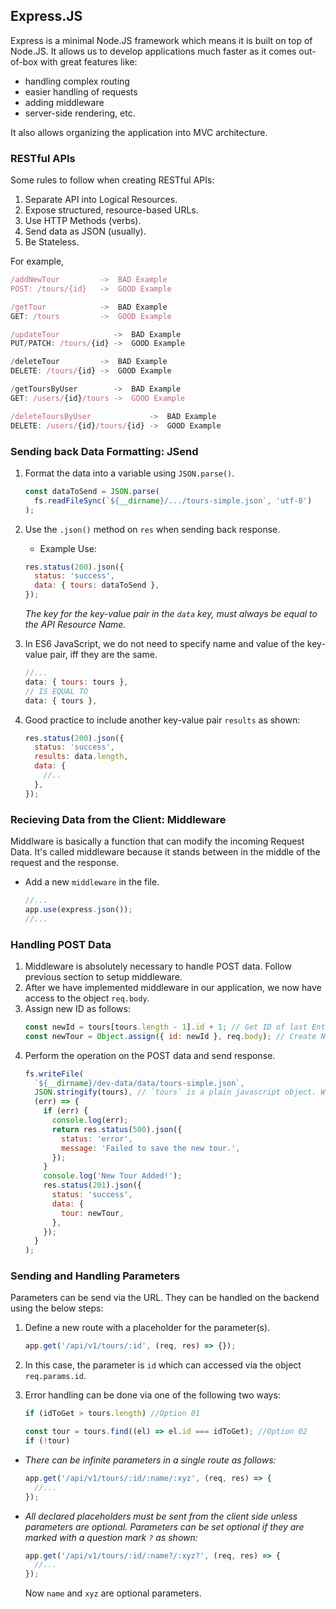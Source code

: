## Express.JS

Express is a minimal Node.JS framework which means it is built on top of Node.JS. It allows us to develop applications much faster as it comes out-of-box with great features like:

- handling complex routing
- easier handling of requests
- adding middleware
- server-side rendering, etc.

It also allows organizing the application into MVC architecture.

### RESTful APIs

Some rules to follow when creating RESTful APIs:

1. Separate API into Logical Resources.
2. Expose structured, resource-based URLs.
3. Use HTTP Methods (verbs).
4. Send data as JSON (usually).
5. Be Stateless.

For example,

```javascript
/addNewTour         ->  BAD Example
POST: /tours/{id}   ->  GOOD Example

/getTour            ->  BAD Example
GET: /tours         ->  GOOD Example

/updateTour            ->  BAD Example
PUT/PATCH: /tours/{id} ->  GOOD Example

/deleteTour         ->  BAD Example
DELETE: /tours/{id} ->  GOOD Example

/getToursByUser        ->  BAD Example
GET: /users/{id}/tours ->  GOOD Example

/deleteToursByUser             ->  BAD Example
DELETE: /users/{id}/tours/{id} ->  GOOD Example
```

### Sending back Data Formatting: JSend

1. Format the data into a variable using `JSON.parse()`.
   ```javascript
   const dataToSend = JSON.parse(
     fs.readFileSync(`${__dirname}/.../tours-simple.json`, 'utf-8')
   );
   ```
2. Use the `.json()` method on `res` when sending back response.

   - Example Use:

   ```javascript
   res.status(200).json({
     status: 'success',
     data: { tours: dataToSend },
   });
   ```

   _The key for the key-value pair in the `data` key, must always be equal to the API Resource Name._

3. In ES6 JavaScript, we do not need to specify name and value of the key-value pair, iff they are the same.
   ```javascript
   //...
   data: { tours: tours },
   // IS EQUAL TO
   data: { tours },
   ```
4. Good practice to include another key-value pair `results` as shown:
   ```javascript
   res.status(200).json({
     status: 'success',
     results: data.length,
     data: {
       //..
     },
   });
   ```

### Recieving Data from the Client: Middleware

Middlware is basically a function that can modify the incoming Request Data. It's called middleware because it stands between in the middle of the request and the response.

- Add a new `middleware` in the file.
  ```javascript
  //...
  app.use(express.json());
  //...
  ```

### Handling POST Data

1. Middleware is absolutely necessary to handle POST data. Follow previous section to setup middleware.
2. After we have implemented middleware in our application, we now have access to the object `req.body`.
3. Assign new ID as follows:
   ```javascript
   const newId = tours[tours.length - 1].id + 1; // Get ID of last Entry
   const newTour = Object.assign({ id: newId }, req.body); // Create New Entry
   ```
4. Perform the operation on the POST data and send response.
   ```javascript
   fs.writeFile(
     `${__dirname}/dev-data/data/tours-simple.json`,
     JSON.stringify(tours), // `tours` is a plain javascript object. We want to save it as JSON
     (err) => {
       if (err) {
         console.log(err);
         return res.status(500).json({
           status: 'error',
           message: 'Failed to save the new tour.',
         });
       }
       console.log('New Tour Added!');
       res.status(201).json({
         status: 'success',
         data: {
           tour: newTour,
         },
       });
     }
   );
   ```

### Sending and Handling Parameters

Parameters can be send via the URL. They can be handled on the backend using the below steps:

1.  Define a new route with a placeholder for the parameter(s).
    ```javascript
    app.get('/api/v1/tours/:id', (req, res) => {});
    ```
2.  In this case, the parameter is `id` which can accessed via the object `req.params.id`.
3.  Error handling can be done via one of the following two ways:

    ```javascript
    if (idToGet > tours.length) //Option 01

    const tour = tours.find((el) => el.id === idToGet); //Option 02
    if (!tour)
    ```

- _There can be infinite parameters in a single route as follows:_
  ```javascript
  app.get('/api/v1/tours/:id/:name/:xyz', (req, res) => {
    //...
  });
  ```
- _All declared placeholders must be sent from the client side unless parameters are optional. Parameters can be set optional if they are marked with a question mark `?` as shown:_
  ```javascript
  app.get('/api/v1/tours/:id/:name?/:xyz?', (req, res) => {
    //...
  });
  ```
  Now `name` and `xyz` are optional parameters.
